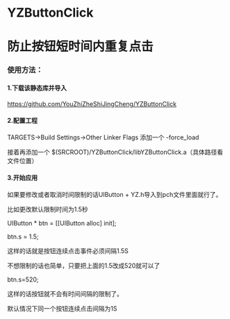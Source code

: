 # YZButtonClick

# 防止按钮短时间内重复点击

### 使用方法：

#### 1.下载该静态库并导入
 
 <https://github.com/YouZhiZheShiJingCheng/YZButtonClick>

#### 2.配置工程      

TARGETS->Build Settings->Other Linker Flags 添加一个  -force_load

接着再添加一个 $(SRCROOT)/YZButtonClick/libYZButtonClick.a（具体路径看文件位置）

#### 3.开始应用    

如果要修改或者取消时间限制的话UIButton + YZ.h导入到pch文件里面就行了。     

比如更改默认限制时间为1.5秒

UIButton * btn = [[UIButton alloc] init];

btn.s = 1.5;

这样的话就是按钮连续点击事件必须间隔1.5S

不想限制的话也简单，只要把上面的1.5改成520就可以了

btn.s=520;

这样的话按钮就不会有时间间隔的限制了。

默认情况下同一个按钮连续点击间隔为1S



